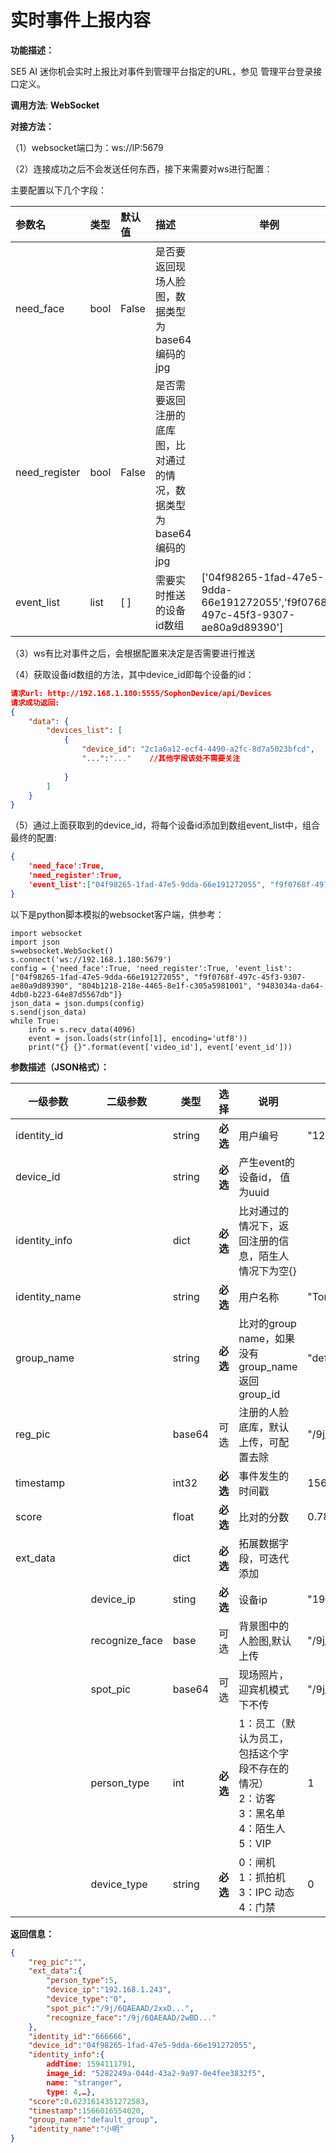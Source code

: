 # 实时事件上报内容

**功能描述：**

SE5 AI 迷你机会实时上报比对事件到管理平台指定的URL，参见 管理平台登录接口定义。

**调用方法**: **WebSocket**

**对接方法：**

（1）websocket端口为：ws://IP:5679

（2）连接成功之后不会发送任何东西，接下来需要对ws进行配置：

主要配置以下几个字段：

| 参数名        | 类型 | 默认值 | 描述                                                         | 举例                                                         |
| :------------ | :--- | :----- | :----------------------------------------------------------- | ------------------------------------------------------------ |
| need_face     | bool | False  | 是否要返回现场人脸图，数据类型为base64编码的jpg              |                                                              |
| need_register | bool | False  | 是否需要返回注册的底库图，比对通过的情况，数据类型为base64编码的jpg |                                                              |
| event_list    | list | [ ]    | 需要实时推送的设备id数组                                     | ['04f98265-1fad-47e5-9dda-66e191272055','f9f0768f-497c-45f3-9307-ae80a9d89390'] |

（3）ws有比对事件之后，会根据配置来决定是否需要进行推送

（4）获取设备id数组的方法，其中device_id即每个设备的id：

```json
请求url: http://192.168.1.180:5555/SophonDevice/api/Devices
请求成功返回:
{
    "data": {
        "devices_list": [
            {
                "device_id": "2c1a6a12-ecf4-4490-a2fc-8d7a5023bfcd",   //设备id
                "...":"..."    //其他字段该处不需要关注
                   
            }
        ]
    }
}
```

（5）通过上面获取到的device_id，将每个设备id添加到数组event_list中，组合最终的配置:

```json
{
    'need_face':True, 
    'need_register':True, 
    'event_list':["04f98265-1fad-47e5-9dda-66e191272055", "f9f0768f-497c-45f3-9307-ae80a9d89390", "804b1218-218e-4465-8e1f-c305a5981001", "9483034a-da64-4db0-b223-64e87d5567db"]
}
```

以下是python脚本模拟的websocket客户端，供参考：

```
import websocket
import json
s=websocket.WebSocket()
s.connect('ws://192.168.1.180:5679')
config = {'need_face':True, 'need_register':True, 'event_list':["04f98265-1fad-47e5-9dda-66e191272055", "f9f0768f-497c-45f3-9307-ae80a9d89390", "804b1218-218e-4465-8e1f-c305a5981001", "9483034a-da64-4db0-b223-64e87d5567db"]}
json_data = json.dumps(config)
s.send(json_data)
while True:
	info = s.recv_data(4096)
	event = json.loads(str(info[1], encoding='utf8'))
	print("{} {}".format(event['video_id'], event['event_id']))
```

**参数描述（JSON格式）：**

| **一级参数**  | **二级参数**   | **类型** | **选择** | **说明**                                                     |  举例  |
| ------------- | -------------- | -------- | -------- | ------------------------------------------------------------ | --------------------------------- |
| identity_id   |                | string   | **必选** | 用户编号                                                     | "12345565"                        |
| device_id | | string | **必选** | 产生event的设备id， 值为uuid |  |
| identity_info | | dict | **必选** | 比对通过的情况下，返回注册的信息，陌生人情况下为空{} |  |
| identity_name |                | string   | **必选** | 用户名称                                                     | "Tom"                             |
| group_name    |                | string   | **必选** | 比对的group name，如果没有group_name返回group_id             | "default_group"                   |
| reg_pic       |                | base64   | 可选     | 注册的人脸底库，默认上传，可配置去除                         | "/9j/6QAEAAD/2wBD..."             |
| timestamp     |                | int32    | **必选** | 事件发生的时间戳                                             | 1565771454932                     |
| score         |                | float    | **必选** | 比对的分数                                                   | 0.78                              |
| ext_data      |                | dict     | **必选** | 拓展数据字段，可迭代添加                                     |                                   |
|               | device_ip      | sting    | **必选** | 设备ip                                                       | "192.168.1.101"                   |
| | recognize_face | base | 可选 | 背景图中的人脸图,默认上传 | "/9j/6QAEAAD/2xxD..." |
|               | spot_pic       | base64   | 可选     | 现场照片，迎宾机模式下不传                                   | "/9j/6QAEAAD/2wBD..."             |
|               | person_type    | int      | **必选** | 1：员工（默认为员工，包括这个字段不存在的情况）<br />2：访客<br />3：黑名单<br />4：陌生人<br />5：VIP | 1                                 |
|               | device_type    | string   | **必选** | 0：闸机 <br />1：抓拍机 <br />3：IPC 动态 <br />4：门禁 | 0                                 |

**返回信息：**

```json
{
    "reg_pic":"",
    "ext_data":{
        "person_type":5,
        "device_ip":"192.168.1.243",
        "device_type":"0",
        "spot_pic":"/9j/6QAEAAD/2xxD...",
        "recognize_face":"/9j/6QAEAAD/2wBD..."
    },
    "identity_id":"666666",
    "device_id":"04f98265-1fad-47e5-9dda-66e191272055",
    "identity_info":{
        addTime: 1594111791, 
        image_id: "5282249a-044d-43a2-9a97-0e4fee3832f5", 
        name: "stranger", 
        type: 4,…},
    "score":0.6231614351272583,
    "timestamp":1566016554020,
    "group_name":"default_group",
    "identity_name":"小明"
}
```

